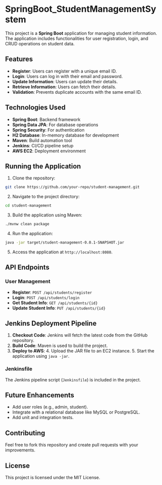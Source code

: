 # SpringBoot_StudentManagementSystem

This project is a **Spring Boot** application for managing student information. The application includes functionalities for user registration, login, and CRUD operations on student data.

## Features

- **Register**: Users can register with a unique email ID.
- **Login**: Users can log in with their email and password.
- **Update Information**: Users can update their details.
- **Retrieve Information**: Users can fetch their details.
- **Validation**: Prevents duplicate accounts with the same email ID.

## Technologies Used

- **Spring Boot**: Backend framework
- **Spring Data JPA**: For database operations
- **Spring Security**: For authentication
- **H2 Database**: In-memory database for development
- **Maven**: Build automation tool
- **Jenkins**: CI/CD pipeline setup
- **AWS EC2**: Deployment environment

## Running the Application

1. Clone the repository:
```bash
git clone https://github.com/your-repo/student-management.git
```

2. Navigate to the project directory:
```bash
cd student-management
```

3. Build the application using Maven:
```bash
./mvnw clean package
```

4. Run the application:
```bash
java -jar target/student-management-0.0.1-SNAPSHOT.jar
```

5. Access the application at `http://localhost:8080`.

## API Endpoints

### User Management

- **Register**: `POST /api/students/register`
- **Login**: `POST /api/students/login`
- **Get Student Info**: `GET /api/students/{id}`
- **Update Student Info**: `PUT /api/students/{id}`

## Jenkins Deployment Pipeline

1. **Checkout Code**: Jenkins will fetch the latest code from the GitHub repository.
2. **Build Code**: Maven is used to build the project.
3. **Deploy to AWS**:
   4. Upload the JAR file to an EC2 instance.
   5. Start the application using `java -jar`.

### Jenkinsfile
The Jenkins pipeline script (`Jenkinsfile`) is included in the project.

## Future Enhancements

- Add user roles (e.g., admin, student).
- Integrate with a relational database like MySQL or PostgreSQL.
- Add unit and integration tests.

## Contributing

Feel free to fork this repository and create pull requests with your improvements.

## License

This project is licensed under the MIT License.
